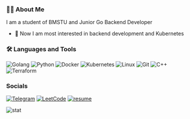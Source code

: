 ### :man_technologist: About Me 

I am a student of BMSTU and Junior Go Backend Developer

- :telescope: Now I am most interested in backend development and Kubernetes

### :hammer_and_wrench: Languages and Tools
![Golang](https://img.shields.io/badge/-Go-090909?style=for-the-badge&logo=Go&logoColor=#F0E68C)
![Python](https://img.shields.io/badge/-Python-090909?style=for-the-badge&logo=Python&logoColor=#F0E68C)
![Docker](https://img.shields.io/badge/-Docker-090909?style=for-the-badge&logo=Docker&logoColor=#FFA500)
![Kubernetes](https://img.shields.io/badge/-Kubernetes-090909?style=for-the-badge&logo=Kubernetes&logoColor=#F0E68C)
![Linux](https://img.shields.io/badge/-Linux-090909?style=for-the-badge&logo=Linux&logoColor=#F5F5DC)
![Git](https://img.shields.io/badge/-Git-090909?style=for-the-badge&logo=Git&logoColor=#B22222)
![C++](https://img.shields.io/badge/-C++-090909?style=for-the-badge&logo=C%2b%2b&logoColor=6296CC)
![Terraform](https://img.shields.io/badge/-Terraform-090909?style=for-the-badge&logo=Terraform&logoColor=#F0E68C)


### Socials
[![Telegram](https://img.shields.io/badge/-Telegram-090909?style=for-the-badge&logo=telegram&logoColor=27A0D9)](https://t.me/Baldislayer)
[![LeetCode](https://img.shields.io/badge/LeetCode-000000?style=for-the-badge&logo=LeetCode&logoColor=#d16c06)](https://leetcode.com/BaldiSlayer/)
[![resume](https://img.shields.io/badge/-resume-090909?style=for-the-badge&logo=webpack&logoColor=#F0E68C)](https://disk.yandex.ru/i/CigiZJ4FhqDnWg)



![stat](https://github-readme-stats.vercel.app/api?username=BaldiSlayer&show_icons=true&include_all_commits=true&theme=github_dark)

